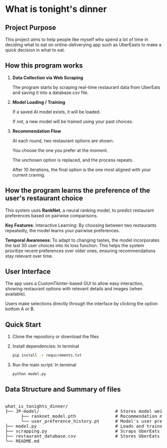 # What is tonight's dinner


## Project Purpose
This project aims to help people like myself who spend a lot of time in deciding what to eat on online-deliverying app such as UberEasts to make a quick decision in what to eat. 

## How this program works

1. **Data Collection via Web Scraping**

      The program starts by scraping real-time restaurant data from UberEats and saving it into a database.csv file.

2. **Model Loading / Training**

      If a saved AI model exists, it will be loaded.
  
      If not, a new model will be trained using your past choices.

3. **Recommendation Flow**

      At each round, two restaurant options are shown.
      
      You choose the one you prefer at the moment.
      
      The unchosen option is replaced, and the process repeats.
      
      After 10 iterations, the final option is the one most aligned with your current craving.

## How the program learns the preference of the user's restaurant choice
This system uses **RankNet**, a neural ranking model, to predict restaurant preferences based on pairwise comparisons.

**Key Features**:
Interactive Learning: By choosing between two restaurants repeatedly, the model learns your pairwise preferences.

**Temporal Awareness**:
To adapt to changing tastes, the model incorporates the last 30 user choices into its loss function. 
This helps the system prioritize recent preferences over older ones, ensuring recommendations stay relevant over time.

## User Interface
The app uses a CustomTkinter-based GUI to allow easy interaction, showing restaurant options with relevant details and images (when available). 

Users make selections directly through the interface by clicking the option bottom A or B.

## Quick Start
1. Clone the repository or download the files

2. Install dependencies:
  In terminal
    ```bash
    pip install -r requirements.txt
    ```

3. Run the main script:
  In terminal
    ```bash
    python model.py
    ```

## Data Structure and Summary of files
<pre> 
what_is_tonights_dinner/
├── JP-model/                             # Stores model weight data
      ├── ranknet_model.pth               # Recommendation model's weight
      └── user_preference_history.pt      # Model's user preference history weight
├── model.py                              # Loads and trains AI model through user's choice of restaurants by UI
├── scrapping.py                          # Scraps UberEats restaurants info 
├── restaurant_database.csv               # Stores UberEats restaurants info
└── README.md                             

</pre>


